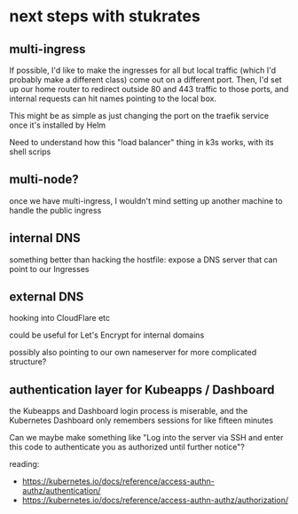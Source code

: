 # next steps with stukrates

## multi-ingress

If possible, I'd like to make the ingresses for all but local traffic (which I'd probably make a different class) come out on a different port. Then, I'd set up our home router to redirect outside 80 and 443 traffic to those ports, and internal requests can hit names pointing to the local box.

This might be as simple as just changing the port on the traefik service once it's installed by Helm

Need to understand how this "load balancer" thing in k3s works, with its shell scrips

## multi-node?

once we have multi-ingress, I wouldn't mind setting up another machine to handle the public ingress

## internal DNS

something better than hacking the hostfile: expose a DNS server that can point to our Ingresses

## external DNS

hooking into CloudFlare etc

could be useful for Let's Encrypt for internal domains

possibly also pointing to our own nameserver for more complicated structure?

## authentication layer for Kubeapps / Dashboard

the Kubeapps and Dashboard login process is miserable, and the Kubernetes Dashboard only remembers sessions for like fifteen minutes

Can we maybe make something like "Log into the server via SSH and enter this code to authenticate you as authorized until further notice"?

reading:

- https://kubernetes.io/docs/reference/access-authn-authz/authentication/
- https://kubernetes.io/docs/reference/access-authn-authz/authorization/
